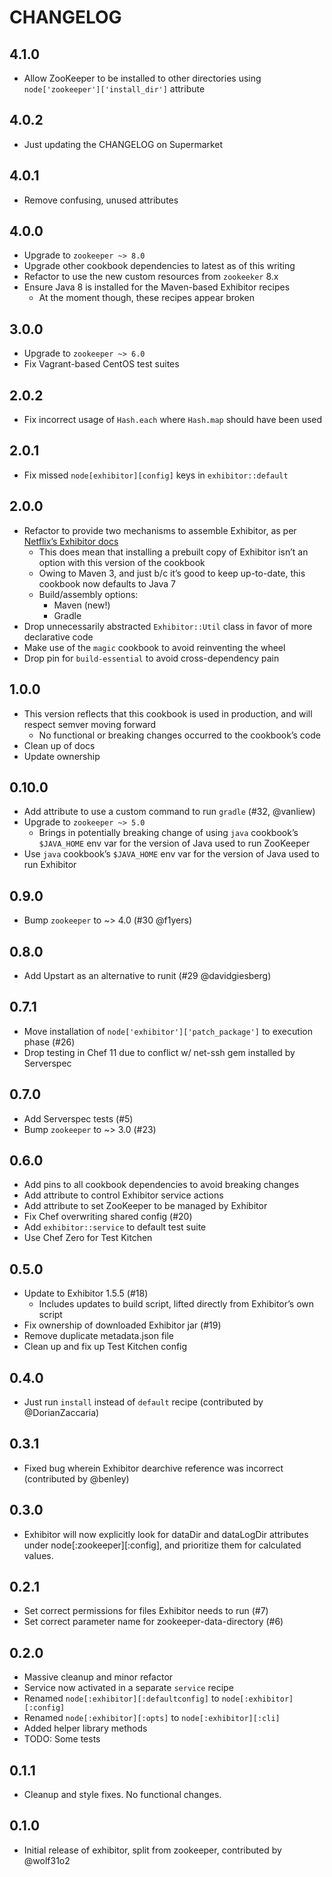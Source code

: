 # CHANGELOG

## 4.1.0

* Allow ZooKeeper to be installed to other directories using `node['zookeeper']['install_dir']` attribute

## 4.0.2

* Just updating the CHANGELOG on Supermarket

## 4.0.1

* Remove confusing, unused attributes

## 4.0.0

* Upgrade to `zookeeper ~> 8.0`
* Upgrade other cookbook dependencies to latest as of this writing
* Refactor to use the new custom resources from `zookeeker` 8.x
* Ensure Java 8 is installed for the Maven-based Exhibitor recipes
    - At the moment though, these recipes appear broken

## 3.0.0

* Upgrade to `zookeeper ~> 6.0`
* Fix Vagrant-based CentOS test suites

## 2.0.2

* Fix incorrect usage of `Hash.each` where `Hash.map` should have been used

## 2.0.1

* Fix missed `node[exhibitor][config]` keys in `exhibitor::default`

## 2.0.0

* Refactor to provide two mechanisms to assemble Exhibitor, as per [Netflix’s Exhibitor docs](https://github.com/Netflix/exhibitor/wiki/Building-Exhibitor)
    - This does mean that installing a prebuilt copy of Exhibitor isn’t an option with this version of the cookbook
    - Owing to Maven 3, and just b/c it’s good to keep up-to-date, this cookbook now defaults to Java 7
    - Build/assembly options:
        - Maven (new!)
        - Gradle
* Drop unnecessarily abstracted `Exhibitor::Util` class in favor of more declarative code
* Make use of the `magic` cookbook to avoid reinventing the wheel
* Drop pin for `build-essential` to avoid cross-dependency pain

## 1.0.0

* This version reflects that this cookbook is used in production, and will respect semver moving forward
    - No functional or breaking changes occurred to the cookbook’s code
* Clean up of docs
* Update ownership

## 0.10.0

* Add attribute to use a custom command to run `gradle` (#32, @vanliew)
* Upgrade to `zookeeper ~> 5.0`
    - Brings in potentially breaking change of using `java` cookbook’s `$JAVA_HOME` env var for the version of Java used to run ZooKeeper
* Use `java` cookbook’s `$JAVA_HOME` env var for the version of Java used to run Exhibitor

## 0.9.0

* Bump `zookeeper` to ~> 4.0 (#30 @f1yers)

## 0.8.0

* Add Upstart as an alternative to runit (#29 @davidgiesberg)

## 0.7.1

* Move installation of `node['exhibitor']['patch_package']` to execution phase (#26)
* Drop testing in Chef 11 due to conflict w/ net-ssh gem installed by Serverspec

## 0.7.0

* Add Serverspec tests (#5)
* Bump `zookeeper` to ~> 3.0 (#23)

## 0.6.0

* Add pins to all cookbook dependencies to avoid breaking changes
* Add attribute to control Exhibitor service actions
* Add attribute to set ZooKeeper to be managed by Exhibitor
* Fix Chef overwriting shared config (#20)
* Add `exhibitor::service` to default test suite
* Use Chef Zero for Test Kitchen

## 0.5.0

* Update to Exhibitor 1.5.5 (#18)
    - Includes updates to build script, lifted directly from Exhibitor’s own script
* Fix ownership of downloaded Exhibitor jar (#19)
* Remove duplicate metadata.json file
* Clean up and fix up Test Kitchen config

## 0.4.0

* Just run `install` instead of `default` recipe (contributed by
  @DorianZaccaria)

## 0.3.1

* Fixed bug wherein Exhibitor dearchive reference was incorrect (contributed by
  @benley)

## 0.3.0

* Exhibitor will now explicitly look for dataDir and dataLogDir attributes
  under node[:zookeeper][:config], and prioritize them for calculated values.

## 0.2.1

* Set correct permissions for files Exhibitor needs to run (#7)
* Set correct parameter name for zookeeper-data-directory (#6)

## 0.2.0

* Massive cleanup and minor refactor
* Service now activated in a separate `service` recipe
* Renamed `node[:exhibitor][:defaultconfig]` to `node[:exhibitor][:config]`
* Renamed `node[:exhibitor][:opts]` to `node[:exhibitor][:cli]`
* Added helper library methods
* TODO: Some tests

## 0.1.1

* Cleanup and style fixes. No functional changes.

## 0.1.0

* Initial release of exhibitor, split from zookeeper, contributed by @wolf31o2 
